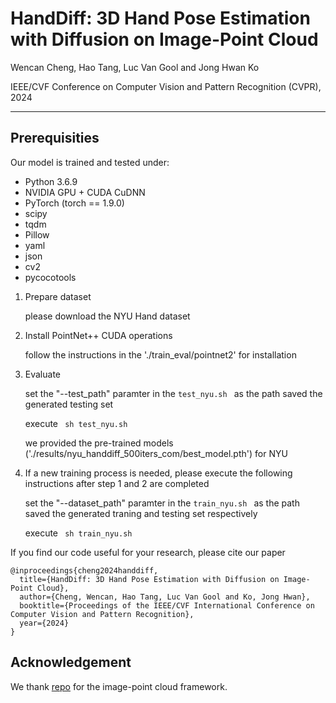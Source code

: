 # HandDiff: 3D Hand Pose Estimation with Diffusion on Image-Point Cloud

Wencan Cheng, Hao Tang, Luc Van Gool and Jong Hwan Ko

IEEE/CVF Conference on Computer Vision and Pattern Recognition (CVPR), 2024

---
## Prerequisities
Our model is trained and tested under:
* Python 3.6.9
* NVIDIA GPU + CUDA CuDNN
* PyTorch (torch == 1.9.0)
* scipy
* tqdm
* Pillow
* yaml
* json
* cv2
* pycocotools

1. Prepare dataset 

    please download the NYU Hand dataset

2. Install PointNet++ CUDA operations

    follow the instructions in the './train_eval/pointnet2' for installation 

3. Evaluate

    set the "--test_path" paramter in the ```test_nyu.sh ``` as the path saved the generated testing set

    execute ``` sh test_nyu.sh```

    we provided the pre-trained models ('./results/nyu_handdiff_500iters_com/best_model.pth') for NYU

4. If a new training process is needed, please execute the following instructions after step 1 and 2 are completed

    set the "--dataset_path" paramter in the ```train_nyu.sh ``` as the path saved the generated traning and testing set respectively

    execute ``` sh train_nyu.sh```

If you find our code useful for your research, please cite our paper
```
@inproceedings{cheng2024handdiff,
  title={HandDiff: 3D Hand Pose Estimation with Diffusion on Image-Point Cloud},
  author={Cheng, Wencan, Hao Tang, Luc Van Gool and Ko, Jong Hwan},
  booktitle={Proceedings of the IEEE/CVF International Conference on Computer Vision and Pattern Recognition},
  year={2024}
}
```

## Acknowledgement

We thank [repo](https://github.com/PengfeiRen96/IPNet) for the image-point cloud framework.


